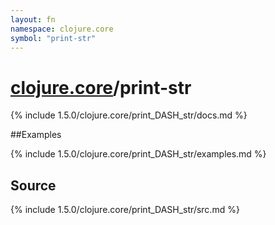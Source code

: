 ```yaml
---
layout: fn
namespace: clojure.core
symbol: "print-str"
---
```


# [clojure.core](../)/print-str

{% include 1.5.0/clojure.core/print_DASH_str/docs.md %}

##Examples

{% include 1.5.0/clojure.core/print_DASH_str/examples.md %}
## Source
{% include 1.5.0/clojure.core/print_DASH_str/src.md %}

